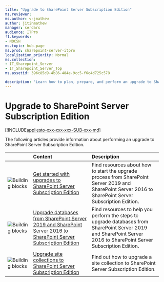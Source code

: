 ```yaml
---
title: "Upgrade to SharePoint Server Subscription Edition"
ms.reviewer: 
ms.author: v-jmathew
author: jitinmathew
manager: serdars
audience: ITPro
f1.keywords:
- NOCSH
ms.topic: hub-page
ms.prod: sharepoint-server-itpro
localization_priority: Normal
ms.collection:
- IT_Sharepoint_Server
- IT_Sharepoint_Server_Top
ms.assetid: 396c85d9-4b86-484e-9cc5-f6c4d725c578

description: "Learn how to plan, prepare, and perform an upgrade to SharePoint Server Subscription Edition."
---
```


# Upgrade to SharePoint Server Subscription Edition

[!INCLUDE[appliesto-xxx-xxx-xxx-SUB-xxx-md](../includes/appliesto-xxx-xxx-xxx-SUB-xxx-md.md)]

The following articles provide information about performing an upgrade to SharePoint Server Subscription Edition.

||**Content**|**Description**|
|:-----|:-----|:-----|
|![Building blocks](../media/mod_icon_buildingblock_M.png)|[Get started with upgrades to SharePoint Server Subscription Edition](get-started-with-upgrade-subscription-edition.md) <br/> |Find resources about how to start the upgrade process from SharePoint Server 2019 and SharePoint Server 2016 to SharePoint Server Subscription Edition.  <br/> |
|![Building blocks](../media/mod_icon_buildingblock_M.png)|[Upgrade databases from SharePoint Server 2019 and SharePoint Server 2016 to SharePoint Server Subscription Edition](upgrade-databases-subscription-edition.md) <br/> |Find resources to help you perform the steps to upgrade databases from SharePoint Server 2019 and SharePoint Server 2016 to SharePoint Server Subscription Edition.  <br/> |
|![Building blocks](../media/mod_icon_buildingblock_M.png)|[Upgrade site collections to SharePoint Server Subscription Edition](upgrade-a-site-collection-subscription-edition.md) <br/> |Find out how to upgrade a site collection to SharePoint Server Subscription Edition.  <br/> |
